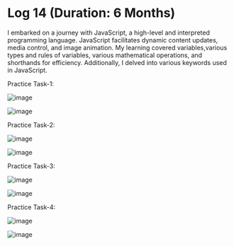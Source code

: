 # Log 14 (Duration: 6 Months)
I embarked on a journey with JavaScript, a high-level and interpreted programming language. JavaScript facilitates dynamic content updates, media control, and image animation. My learning covered variables,various types and rules of variables, various mathematical operations, and shorthands for efficiency. Additionally, I delved into various keywords used in JavaScript.

Practice Task-1:

![image](https://github.com/md-maheen-billah/Log-14/assets/140327805/c052f86e-c0c2-4cba-ad9d-9e267ad43ce6)

![image](https://github.com/md-maheen-billah/Log-14/assets/140327805/8cd80e53-8176-4253-a4ab-93d2fe361d0c)

Practice Task-2:

![image](https://github.com/md-maheen-billah/Log-14/assets/140327805/6a6cbe83-83db-4baa-b211-8df5b0c6b24f)

![image](https://github.com/md-maheen-billah/Log-14/assets/140327805/6e661d08-8857-40cb-8ed0-ca951300b96f)

Practice Task-3:

![image](https://github.com/md-maheen-billah/Log-14/assets/140327805/4e4ccede-8ed6-4b05-9ef6-58fd1210a21f)

![image](https://github.com/md-maheen-billah/Log-14/assets/140327805/9bdcd2bc-65f3-4506-8f3c-713ae91904c8)

Practice Task-4:

![image](https://github.com/md-maheen-billah/Log-14/assets/140327805/60c04068-234f-4091-9281-91364ad7102f)

![image](https://github.com/md-maheen-billah/Log-14/assets/140327805/55d40d2c-2fdb-438d-935b-de7295ae3494)

